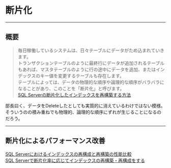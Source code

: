 # 断片化  

---

## 概要

>毎日稼働しているシステムは、日々テーブルにデータがため込まれていきます。  
トランザクションテーブルのように最終行にデータが追加されるテーブルもあれば、マスタテーブルのように行の途中にデータを追加、またはインデックスのキー値を変更するテーブルも存在します。  
テーブルによっては、データの物理的な順序や論理的な順序がバラバラになることがあり、このことを「断片化」と呼びます。  
[SQL Serverの断片化したインデックスを再構築する方法](https://www.fenet.jp/dotnet/column/database/sql-server/4365/)  

部長曰く、データをDeleteしたとしても実質的に消えているわけではない模様。  
そういうのの積み重ねでも物理的、論理的な順序にずれが生じることになるのだろう。  

---

## 断片化によるパフォーマンス改善

[SQL Serverにおけるインデックスの再構成と再構築の性能比較](https://techblog.zozo.com/entry/sqlserver-index-reorganize-vs-rebuild)  
[SQL Serverで断片化率に応じてインデックスの再構築・再構成をする](https://tech-blog.cloud-config.jp/2022-07-13-sql-server-rebuild-index/)
